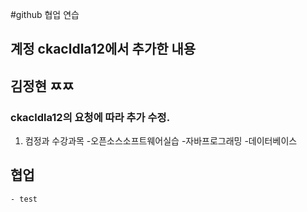 #github 협업 연습 
## 계정 ckacldla12에서 추가한 내용 
## 김정현 ㅉㅉ
### ckacldla12의 요청에 따라 추가 수정.
1. 컴정과 수강과목
	-오픈소스소프트웨어실습
	-자바프로그래밍
	-데이터베이스

## 협업
	- test
